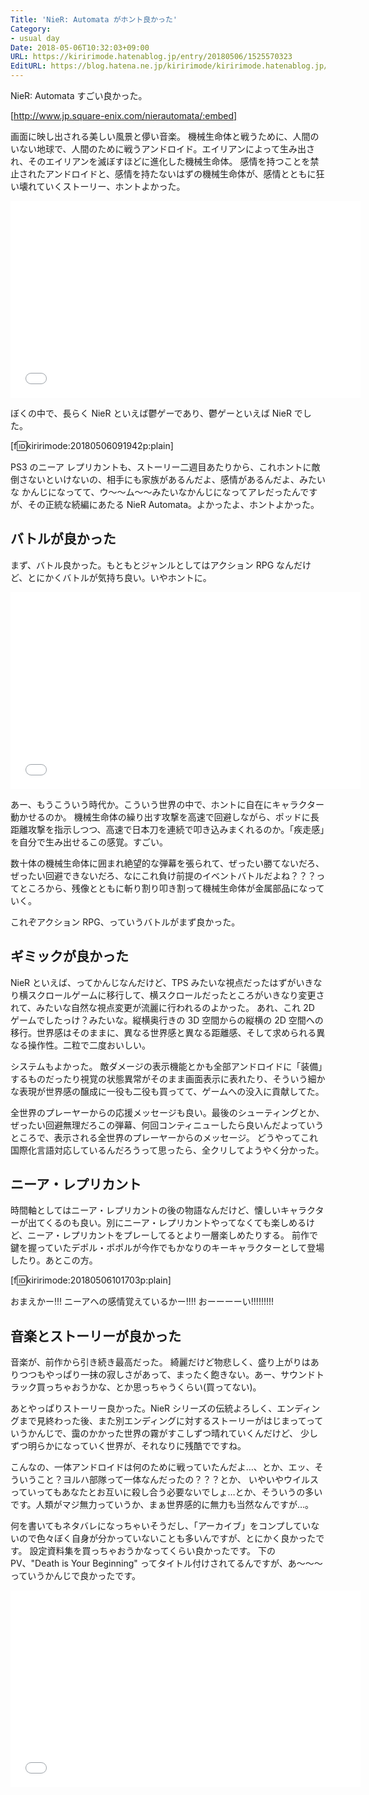 ```yaml
---
Title: 'NieR: Automata がホント良かった'
Category:
- usual day
Date: 2018-05-06T10:32:03+09:00
URL: https://kiririmode.hatenablog.jp/entry/20180506/1525570323
EditURL: https://blog.hatena.ne.jp/kiririmode/kiririmode.hatenablog.jp/atom/entry/17391345971641902682
---
```


NieR: Automata すごい良かった。

[http://www.jp.square-enix.com/nierautomata/:embed]

画面に映し出される美しい風景と儚い音楽。
機械生命体と戦うために、人間のいない地球で、人間のために戦うアンドロイド。エイリアンによって生み出され、そのエイリアンを滅ぼすほどに進化した機械生命体。
感情を持つことを禁止されたアンドロイドと、感情を持たないはずの機械生命体が、感情とともに狂い壊れていくストーリー、ホントよかった。


<iframe width="560" height="315" frameborder="0" allowfullscreen="" src="//www.youtube.com/embed/LLCrzJdF8Z4"></iframe>


ぼくの中で、長らく NieR といえば鬱ゲーであり、鬱ゲーといえば NieR でした。

[f:id:kiririmode:20180506091942p:plain]

PS3 のニーア レプリカントも、ストーリー二週目あたりから、これホントに敵倒さないといけないの、相手にも家族があるんだよ、感情があるんだよ、みたいな
かんじになってて、ウ〜〜ム〜〜みたいなかんじになってアレだったんですが、その正統な続編にあたる NieR Automata。よかったよ、ホントよかった。

## バトルが良かった

まず、バトル良かった。もともとジャンルとしてはアクション RPG なんだけど、とにかくバトルが気持ち良い。いやホントに。

<iframe width="560" height="315" frameborder="0" allowfullscreen="" src="//www.youtube.com/embed/MG6i0FoT0-k"></iframe>

あー、もうこういう時代か。こういう世界の中で、ホントに自在にキャラクター動かせるのか。
機械生命体の繰り出す攻撃を高速で回避しながら、ポッドに長距離攻撃を指示しつつ、高速で日本刀を連続で叩き込みまくれるのか。「疾走感」を自分で生み出せるこの感覚。すごい。

数十体の機械生命体に囲まれ絶望的な弾幕を張られて、ぜったい勝てないだろ、ぜったい回避できないだろ、なにこれ負け前提のイベントバトルだよね？？？ってところから、残像とともに斬り割り叩き割って機械生命体が金属部品になっていく。

これぞアクション RPG、っていうバトルがまず良かった。

## ギミックが良かった

NieR といえば、ってかんじなんだけど、TPS みたいな視点だったはずがいきなり横スクロールゲームに移行して、横スクロールだったところがいきなり変更されて、みたいな自然な視点変更が流麗に行われるのよかった。
あれ、これ 2D ゲームでしたっけ？みたいな。縦横奥行きの 3D 空間からの縦横の 2D 空間への移行。世界感はそのままに、異なる世界感と異なる距離感、そして求められる異なる操作性。二粒で二度おいしい。

システムもよかった。
敵ダメージの表示機能とかも全部アンドロイドに「装備」するものだったり視覚の状態異常がそのまま画面表示に表れたり、そういう細かな表現が世界感の醸成に一役も二役も買ってて、ゲームへの没入に貢献してた。

全世界のプレーヤーからの応援メッセージも良い。最後のシューティングとか、ぜったい回避無理だろこの弾幕、何回コンティニューしたら良いんだよっていうところで、表示される全世界のプレーヤーからのメッセージ。
どうやってこれ国際化言語対応しているんだろうって思ったら、全クリしてようやく分かった。

## ニーア・レプリカント

時間軸としてはニーア・レプリカントの後の物語なんだけど、懐しいキャラクターが出てくるのも良い。別にニーア・レプリカントやってなくても楽しめるけど、ニーア・レプリカントをプレーしてるとより一層楽しめたりする。
前作で鍵を握っていたデポル・ポポルが今作でもかなりのキーキャラクターとして登場したり。あとこの方。

[f:id:kiririmode:20180506101703p:plain]

おまえかー!!! ニーアへの感情覚えているかー!!!! おーーーーい!!!!!!!!!

## 音楽とストーリーが良かった

音楽が、前作から引き続き最高だった。
綺麗だけど物悲しく、盛り上がりはありつつもやっぱり一抹の寂しさがあって、まったく飽きない。あー、サウンドトラック買っちゃおうかな、とか思っちゃうくらい(買ってない)。

あとやっぱりストーリー良かった。NieR シリーズの伝統よろしく、エンディングまで見終わった後、また別エンディングに対するストーリーがはじまってっていうかんじで、靄のかかった世界の霧がすこしずつ晴れていくんだけど、
少しずつ明らかになっていく世界が、それなりに残酷でですね。

こんなの、一体アンドロイドは何のために戦っていたんだよ…、とか、エッ、そういうこと？ヨルハ部隊って一体なんだったの？？？とか、
いやいやウイルスっていってもあなたとお互いに殺し合う必要ないでしょ…とか、そういうの多いです。人類がマジ無力っていうか、まぁ世界感的に無力も当然なんですが…。


何を書いてもネタバレになっちゃいそうだし、「アーカイブ」をコンプしていないので色々ぼく自身が分かっていないことも多いんですが、とにかく良かったです。
設定資料集を買っちゃおうかなってくらい良かったです。
下の PV、"Death is Your Beginning" ってタイトル付けされてるんですが、あ〜〜〜っていうかんじで良かったです。


<iframe width="560" height="315" frameborder="0" allowfullscreen="" src="//www.youtube.com/embed/wJxNhJ8fjFk"></iframe>
